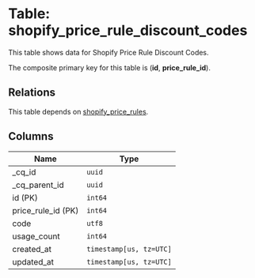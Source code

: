 # Table: shopify_price_rule_discount_codes

This table shows data for Shopify Price Rule Discount Codes.

The composite primary key for this table is (**id**, **price_rule_id**).

## Relations

This table depends on [shopify_price_rules](shopify_price_rules.md).

## Columns

| Name          | Type          |
| ------------- | ------------- |
|_cq_id|`uuid`|
|_cq_parent_id|`uuid`|
|id (PK)|`int64`|
|price_rule_id (PK)|`int64`|
|code|`utf8`|
|usage_count|`int64`|
|created_at|`timestamp[us, tz=UTC]`|
|updated_at|`timestamp[us, tz=UTC]`|